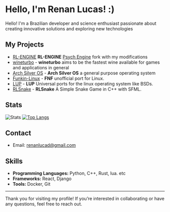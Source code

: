 # Hello, I'm Renan Lucas! :)

Hello! I'm a Brazilian developer and science enthusiast passionate about creating innovative solutions and exploring new technologies

## My Projects
- [RL-ENGINE](https://github.com/Renan2010/RL-ENGINE) **RL-ENGINE** [Psych Engine](https://github.com/ShadowMario/FNF-PsychEngine) fork with my modifications
- [wineturbo](https://github.com/Renan2010/wineturbo) - **wineturbo** aims to be the fastest wine available for games and applications in general
- [Arch Silver OS](https://github.com/Renan2010/archsilver) - **Arch Silver OS** a general purpose operating system
- [Funkin-Linux](https://github.com/Renan2010/Funkin-Linux) - **FNF** unofficial port for Linux.
- [LUP](https://github.com/Renan2010/LUP) - **LUP** Universal ports for the linux operating system like BSDs.
- [RLSnake](https://github.com/Renan2010/RLSnake) - **RLSnake** A Simple Snake Game in C++ with SFML.

## Stats

![Stats](https://github-readme-stats.vercel.app/api?username=Renan2010&show_icons=true&hide_title=true&count_private=true&theme=dark)
[![Top Langs](https://github-readme-stats.vercel.app/api/top-langs/?username=Renan2010&theme=dark&layout=compact)](https://github.com/anuraghazra/github-readme-stats)
## Contact
- Email: [renanlucad@gmail.com](mailto:renanlucad@gmail.com)
## Skills

- **Programming Languages:** Python, C++, Rust, lua. etc
- **Frameworks:** React, Django
- **Tools:** Docker, Git

---

Thank you for visiting my profile! If you’re interested in collaborating or have any questions, feel free to reach out.
